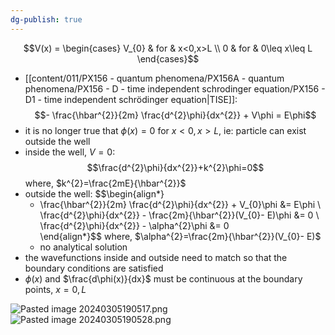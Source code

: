 ```yaml
---
dg-publish: true
---
```


$$V(x) = \begin{cases} 
    V_{0} & for & x<0,x>L \\
    0 & for & 0\leq x\leq L
\end{cases}$$
- [[content/011/PX156 - quantum phenomena/PX156A - quantum phenomena/PX156 - D - time independent schrodinger equation/PX156 - D1 - time independent schrödinger equation\|TISE]]: 
$$- \frac{\hbar^{2}}{2m} \frac{d^{2}\phi}{dx^{2}} + V\phi = E\phi$$
- it is no longer true that $\phi(x)=0$ for $x<0,x>L$, ie: particle can exist outside the well
- inside the well, $V=0$: 
$$\frac{d^{2}\phi}{dx^{2}}+k^{2}\phi=0$$
	where, $k^{2}=\frac{2mE}{\hbar^{2}}$
- outside the well: 
$$\begin{align*}
	- \frac{\hbar^{2}}{2m} \frac{d^{2}\phi}{dx^{2}} + V_{0}\phi &= E\phi \\
	\frac{d^{2}\phi}{dx^{2}} - \frac{2m}{\hbar^{2}}(V_{0}- E)\phi &= 0 \\
	\frac{d^{2}\phi}{dx^{2}} - \alpha^{2}\phi &= 0		
\end{align*}$$
	where, $\alpha^{2}=\frac{2m}{\hbar^{2}}(V_{0}- E)$
	- no analytical solution
- the wavefunctions inside and outside need to match so that the boundary conditions are satisfied
- $\phi(x)$ and $\frac{d\phi(x)}{dx}$ must be continuous at the boundary points, $x=0,L$

![Pasted image 20240305190517.png](/img/user/pics/Pasted%20image%2020240305190517.png)
![Pasted image 20240305190528.png](/img/user/pics/Pasted%20image%2020240305190528.png)
